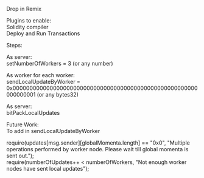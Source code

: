 Drop in Remix<br />

Plugins to enable:<br />
  Solidity compiler<br />
  Deploy and Run Transactions<br />

Steps:<br /> 


  As server:<br />
    setNumberOfWorkers = 3 (or any number)<br />

  As worker for each worker:<br />
    sendLocalUpdateByWorker = 0x0000000000000000000000000000000000000000000000000000000000000001 (or any bytes32)<br />

  As server:<br />
    bitPackLocalUpdates<br />


Future Work:<br />
To add in sendLocalUpdateByWorker<br />

require(updates[msg.sender][globalMomenta.length] == "0x0", "Multiple operations performed by worker node. Please wait till global momenta is sent out.");<br />
require(numberOfUpdates++ < numberOfWorkers, "Not enough worker nodes have sent local updates");<br />
